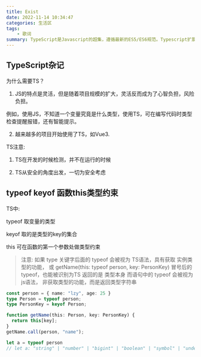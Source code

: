 ```yaml
---
title: Exist
date: 2022-11-14 10:34:47
categories: 生活区
tags: 
    - 歌词
summary: TypeScript是Javascript的超集，遵循最新的ES5/ES6规范。Typescript扩展了Javascript语法。
---
```


## TypeScript杂记

为什么需要TS？

1. JS的特点是灵活，但是随着项目规模的扩大，灵活反而成为了心智负担，风险负担。

例如，使用JS，不知道一个变量究竟是什么类型，使用TS，可在编写代码时类型检查提醒报错，还有智能提示。

2. 越来越多的项目开始使用了TS，如Vue3.

TS注意:

1. TS在开发的时候检测，并不在运行的时候

2. TS从安全的角度出发，一切为安全考虑


## typeof keyof 函数this类型约束

TS中:

typeof 取变量的类型

keyof 取的是类型的key的集合

this 可在函数的第一个参数处做类型约束

> 注意: 如果 type 关键字后面的 typeof 会被视为 TS语法，具有获取 实例类型的功能，
> 或 getName(this: typeof person, key: PersonKey) 冒号后的typeof，也能被识别为TS
> 返回的是 类型本身
> 而语句中的 typeof 会被视为 js语法， 非获取类型的功能，而是返回类型字符串
```ts
const person = { name: "lzy", age: 25 }
type Person = typeof person;
type PersonKey = keyof Person;

function getName(this: Person, key: PersonKey) {
  return this[key];
}
getName.call(person, "name");

let a = typeof person
// let a: "string" | "number" | "bigint" | "boolean" | "symbol" | "undefined" | "object" | "function"
```